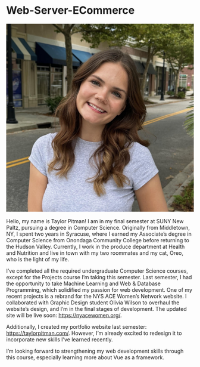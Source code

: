 # Web-Server-ECommerce

![Headshot](./images//headshot..jpg)

Hello, my name is Taylor Pitman! I am in my final semester at SUNY New Paltz, pursuing a degree in Computer Science. Originally from Middletown, NY, 
I spent two years in Syracuse, where I earned my Associate’s degree in Computer Science from Onondaga Community College before returning to the Hudson Valley.
Currently, I work in the produce department at Health and Nutrition and live in town with my two roommates and my cat, Oreo, who is the light of my life.

I’ve completed all the required undergraduate Computer Science courses, except for the Projects course I’m taking this semester. 
Last semester, I had the opportunity to take Machine Learning and Web & Database Programming, which solidified my passion for web development.
One of my recent projects is a rebrand for the NYS ACE Women’s Network website. I collaborated with Graphic Design student Olivia Wilson to overhaul the 
website’s design, and I’m in the final stages of development. The updated site will be live soon: https://nyacewomen.org/.

Additionally, I created my portfolio website last semester: https://taylorpitman.com/. However, I’m already excited to redesign it to incorporate new 
skills I’ve learned recently.

I’m looking forward to strengthening my web development skills through this course, especially learning more about Vue as a framework.
